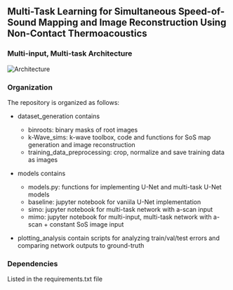 ## Multi-Task Learning for Simultaneous Speed-of-Sound Mapping and Image Reconstruction Using Non-Contact Thermoacoustics

### Multi-input, Multi-task Architecture
![Architecture](https://raw.githubusercontent.com/maxlwang/mtl-sos-recon/models/mtl_model2.png)

### Organization
The repository is organized as follows:

- dataset_generation contains 
  - binroots: binary masks of root images
  - k-Wave_sims: k-wave toolbox, code and functions for SoS map generation and image reconstruction   
  - training_data_preprocessing: crop, normalize and save training data as images

- models contains
  - models.py: functions for implementing U-Net and multi-task U-Net models
  - baseline: jupyter notebook for vaniila U-Net implementation
  - simo: jupyter notebook for multi-task network with a-scan input
  - mimo: jupyter notebook for multi-input, multi-task network with a-scan + constant SoS image input

- plotting_analysis contain scripts for analyzing train/val/test errors and comparing network outputs to ground-truth 

### Dependencies
Listed in the requirements.txt file
